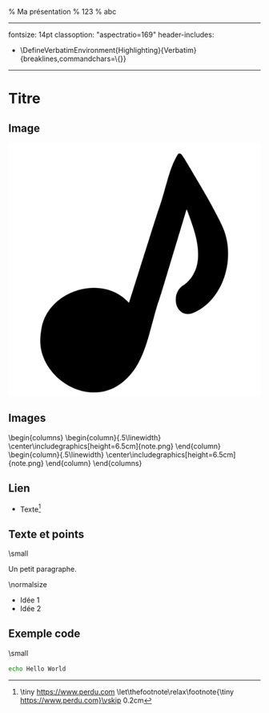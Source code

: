 % Ma présentation
% 123
% abc

---
fontsize: 14pt
classoption: "aspectratio=169"
header-includes:
 - \DefineVerbatimEnvironment{Highlighting}{Verbatim}{breaklines,commandchars=\\\{\}}
---

# Titre

## Image
![Outils](note.png)

## Images
\begin{columns}
    \begin{column}{.5\linewidth}
        \center\includegraphics[height=6.5cm]{note.png}
    \end{column}
    \begin{column}{.5\linewidth}
        \center\includegraphics[height=6.5cm]{note.png}
    \end{column}
\end{columns}

## Lien
- Texte[^link]

[^link]: \tiny https://www.perdu.com
\let\thefootnote\relax\footnote{\tiny https://www.perdu.com}\vskip 0.2cm

## Texte et points

\small

Un petit paragraphe.

\normalsize

- Idée 1
- Idée 2

## Exemple code

\small

```sh
echo Hello World
```




